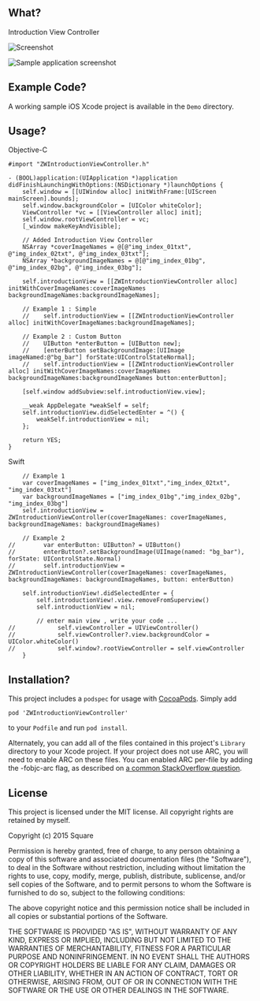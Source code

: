 What?
-----
Introduction View Controller

![Screenshot](https://github.com/squarezw/ZWIntroductionViewController/blob/master/screenshot.gif)

![Sample application screenshot](https://github.com/squarezw/ZWIntroductionViewController/blob/master/simple.gif "Screenshot of sample application on iPhone")

Example Code?
-------------

A working sample iOS Xcode project is available in the `Demo` directory.

Usage?
----

Objective-C

    #import "ZWIntroductionViewController.h"
    
    - (BOOL)application:(UIApplication *)application didFinishLaunchingWithOptions:(NSDictionary *)launchOptions {
        self.window = [[UIWindow alloc] initWithFrame:[UIScreen mainScreen].bounds];
        self.window.backgroundColor = [UIColor whiteColor];
        ViewController *vc = [[ViewController alloc] init];
        self.window.rootViewController = vc;
        [_window makeKeyAndVisible];
    
        // Added Introduction View Controller
        NSArray *coverImageNames = @[@"img_index_01txt", @"img_index_02txt", @"img_index_03txt"];
        NSArray *backgroundImageNames = @[@"img_index_01bg", @"img_index_02bg", @"img_index_03bg"];
    
        self.introductionView = [[ZWIntroductionViewController alloc] initWithCoverImageNames:coverImageNames backgroundImageNames:backgroundImageNames];
    
        // Example 1 : Simple
        //    self.introductionView = [[ZWIntroductionViewController alloc] initWithCoverImageNames:backgroundImageNames];
    
        // Example 2 : Custom Button
        //    UIButton *enterButton = [UIButton new];
        //    [enterButton setBackgroundImage:[UIImage imageNamed:@"bg_bar"] forState:UIControlStateNormal];
        //    self.introductionView = [[ZWIntroductionViewController alloc] initWithCoverImageNames:coverImageNames backgroundImageNames:backgroundImageNames button:enterButton];
    
        [self.window addSubview:self.introductionView.view];
    
        __weak AppDelegate *weakSelf = self;
        self.introductionView.didSelectedEnter = ^() {        
            weakSelf.introductionView = nil;
        };
    
        return YES;
    }

Swift

        // Example 1
        var coverImageNames = ["img_index_01txt","img_index_02txt", "img_index_03txt"]
        var backgroundImageNames = ["img_index_01bg","img_index_02bg", "img_index_03bg"]
        self.introductionView = ZWIntroductionViewController(coverImageNames: coverImageNames, backgroundImageNames: backgroundImageNames)
        
        // Example 2
    //        var enterButton: UIButton? = UIButton()
    //        enterButton?.setBackgroundImage(UIImage(named: "bg_bar"), forState: UIControlState.Normal)
    //        self.introductionView = ZWIntroductionViewController(coverImageNames: coverImageNames, backgroundImageNames: backgroundImageNames, button: enterButton)
        
        self.introductionView!.didSelectedEnter = {
            self.introductionView!.view.removeFromSuperview()
            self.introductionView = nil;
            
            // enter main view , write your code ...
    //            self.viewController = UIViewController()
    //            self.viewController?.view.backgroundColor = UIColor.whiteColor()
    //            self.window?.rootViewController = self.viewController
        }       
 

Installation?
-------------

This project includes a `podspec` for usage with [CocoaPods](http://http://cocoapods.org/). Simply add

    pod 'ZWIntroductionViewController'

to your `Podfile` and run `pod install`.

Alternately, you can add all of the files contained in this project's `Library` directory to your Xcode project. If your project does not use ARC, you will need to enable ARC on these files. You can enabled ARC per-file by adding the -fobjc-arc flag, as described on [a common StackOverflow question](http://stackoverflow.com/questions/6646052/how-can-i-disable-arc-for-a-single-file-in-a-project).

License
-------

This project is licensed under the MIT license. All copyright rights are retained by myself.

Copyright (c) 2015 Square

Permission is hereby granted, free of charge, to any person obtaining a copy
of this software and associated documentation files (the "Software"), to deal
in the Software without restriction, including without limitation the rights
to use, copy, modify, merge, publish, distribute, sublicense, and/or sell
copies of the Software, and to permit persons to whom the Software is
furnished to do so, subject to the following conditions:

The above copyright notice and this permission notice shall be included in
all copies or substantial portions of the Software.

THE SOFTWARE IS PROVIDED "AS IS", WITHOUT WARRANTY OF ANY KIND, EXPRESS OR
IMPLIED, INCLUDING BUT NOT LIMITED TO THE WARRANTIES OF MERCHANTABILITY,
FITNESS FOR A PARTICULAR PURPOSE AND NONINFRINGEMENT. IN NO EVENT SHALL THE
AUTHORS OR COPYRIGHT HOLDERS BE LIABLE FOR ANY CLAIM, DAMAGES OR OTHER
LIABILITY, WHETHER IN AN ACTION OF CONTRACT, TORT OR OTHERWISE, ARISING FROM,
OUT OF OR IN CONNECTION WITH THE SOFTWARE OR THE USE OR OTHER DEALINGS IN
THE SOFTWARE.
